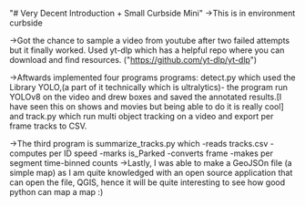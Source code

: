 "# Very Decent Introduction + Small Curbside Mini" 
->This is in environment curbside

->Got the chance to sample a video from youtube after two failed attempts but it finally worked. Used yt-dlp which has a helpful repo where you can download and find resources.
("https://github.com/yt-dlp/yt-dlp")

->Aftwards implemented four programs programs: detect.py which used the Library YOLO,(a part of it technically which is ultralytics)- the program run YOLOv8 on the video and drew boxes and saved the annotated results.[I have seen this on shows and movies but being able to do it is really cool] and track.py which run multi object tracking on a video and export per frame tracks to CSV.

->The third program is summarize_tracks.py which
    -reads tracks.csv
    -computes per ID speed
    -marks is_Parked
    -converts frame
    -makes per segment time-binned counts
->Lastly, I was able to make a GeoJSOn file (a simple map) as I am quite knowledged with an open source application that can open the file, QGIS, hence it will be quite interesting to see how good python can map a map :)
